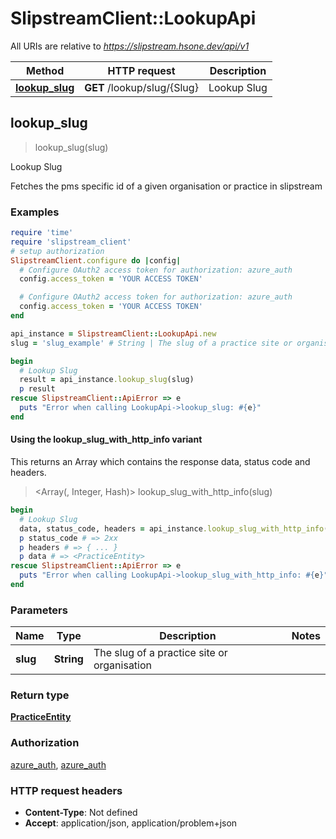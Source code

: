 # SlipstreamClient::LookupApi

All URIs are relative to *https://slipstream.hsone.dev/api/v1*

| Method | HTTP request | Description |
| ------ | ------------ | ----------- |
| [**lookup_slug**](LookupApi.md#lookup_slug) | **GET** /lookup/slug/{Slug} | Lookup Slug |


## lookup_slug

> <PracticeEntity> lookup_slug(slug)

Lookup Slug

Fetches the pms specific id of a given organisation or practice in slipstream

### Examples

```ruby
require 'time'
require 'slipstream_client'
# setup authorization
SlipstreamClient.configure do |config|
  # Configure OAuth2 access token for authorization: azure_auth
  config.access_token = 'YOUR ACCESS TOKEN'

  # Configure OAuth2 access token for authorization: azure_auth
  config.access_token = 'YOUR ACCESS TOKEN'
end

api_instance = SlipstreamClient::LookupApi.new
slug = 'slug_example' # String | The slug of a practice site or organisation

begin
  # Lookup Slug
  result = api_instance.lookup_slug(slug)
  p result
rescue SlipstreamClient::ApiError => e
  puts "Error when calling LookupApi->lookup_slug: #{e}"
end
```

#### Using the lookup_slug_with_http_info variant

This returns an Array which contains the response data, status code and headers.

> <Array(<PracticeEntity>, Integer, Hash)> lookup_slug_with_http_info(slug)

```ruby
begin
  # Lookup Slug
  data, status_code, headers = api_instance.lookup_slug_with_http_info(slug)
  p status_code # => 2xx
  p headers # => { ... }
  p data # => <PracticeEntity>
rescue SlipstreamClient::ApiError => e
  puts "Error when calling LookupApi->lookup_slug_with_http_info: #{e}"
end
```

### Parameters

| Name | Type | Description | Notes |
| ---- | ---- | ----------- | ----- |
| **slug** | **String** | The slug of a practice site or organisation |  |

### Return type

[**PracticeEntity**](PracticeEntity.md)

### Authorization

[azure_auth](../README.md#azure_auth), [azure_auth](../README.md#azure_auth)

### HTTP request headers

- **Content-Type**: Not defined
- **Accept**: application/json, application/problem+json

